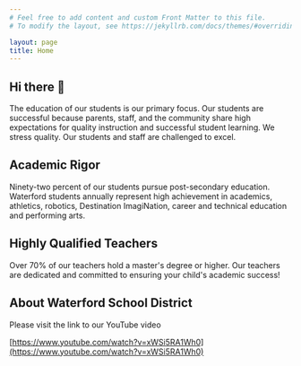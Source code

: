 ```yaml
---
# Feel free to add content and custom Front Matter to this file.
# To modify the layout, see https://jekyllrb.com/docs/themes/#overriding-theme-defaults

layout: page
title: Home
---
```


## Hi there 👋

The education of our students is our primary focus. 
Our students are successful because parents, staff, and the community share high expectations for quality instruction and successful student learning. 
We stress quality. Our students and staff are challenged to excel.

## Academic Rigor

Ninety-two percent of our students pursue post-secondary education. 
Waterford students annually represent high achievement in academics, athletics, robotics, Destination ImagiNation, career and technical education and performing arts.

## Highly Qualified Teachers

Over 70% of our teachers hold a master's degree or higher. 
Our teachers are dedicated and committed to ensuring your child's academic success!

## About Waterford School District

Please visit the link to our YouTube video

[https://www.youtube.com/watch?v=xWSi5RA1Wh0](https://www.youtube.com/watch?v=xWSi5RA1Wh0)
